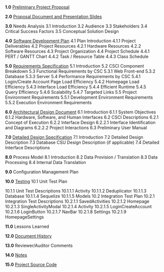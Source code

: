 **1.0**  [Preliminary Project Proposal](https://github.com/joshsoriano/bored-and-broke/blob/master/documents/project%20proposal/Proposal.md)

**2.0**  [Proposal Document and Presentation Slides]()

**3.0**  Needs Analysis
3.1     Introduction
3.2     Audience
3.3     Stakeholders
3.4     Critical Success Factors
3.5     Conceptual Solution Design

**4.0**  [Software Development Plan](https://github.com/joshsoriano/bored-and-broke/blob/master/documents/software%20development%20plan/software_development_plan.md)
4.1     Plan Introduction
4.1.1   Project Deliverables
4.2     Project Resources
4.2.1   Hardware Resources
4.2.2   Software Resources
4.3     Project Organization
4.4     Project Schedule
4.4.1   PERT / GANTT Chart
4.4.2   Task / Resource Table
4.4.3   Class Schedule

**5.0**  [Requirements Specification](https://github.com/joshsoriano/bored-and-broke/blob/master/documents/requirement%20specifications/requirement_specifications_document.md)
5.1     Introduction
5.2     CSCI Component Breakdown
5.3     Functional Requirements by CSC
5.3.1   Web Front-end
5.3.2   Database
5.3.3   Server
5.4     Performance Requirements by CSC
5.4.1   Login/Create Account Page Load Efficiency
5.4.2   Homepage Load Efficiency
5.4.3   Interface Load Efficiency
5.4.4   Efficient Runtime
5.4.5   Query Efficiency
5.4.6   Scalability
5.4.7   Targeted Links
5.5     Project Environment Requirements
5.5.1   Development Environment Requirements
5.5.2   Execution Environment Requirements

**6.0**  [Architectural Design Document](https://github.com/joshsoriano/bored-and-broke/blob/master/documents/software%20design%20description/software_design_description_document.md)
6.1     Introduction
6.1.1   System Objectives
6.1.2   Hardware, Software, and Human Interfaces
6.2     CSCI Descriptions
6.2.1   Concept of Execution
6.2.2   Interface Design
6.2.2.1 Interface Identification and Diagrams
6.2.2.2 Project Interactions
6.3     Preliminary User Manual

**7.0**  [Detailed Design Specification](https://github.com/joshsoriano/bored-and-broke/blob/master/documents/software%20design%20description/software_design_description_document.md)
7.1     Introduction
7.2     Detailed Design Description
7.3     Database CSU Design Description (if applicable)
7.4     Detailed Interface Descriptions

**8.0**  Process Model
8.1     Introduction
8.2     Data Provision / Translation
8.3     Data Processing
8.4     Internal Data Translation

**9.0**  Configuration Management Plan

**10.0** [Testing](https://github.com/joshsoriano/bored-and-broke/blob/master/documents/test%20plan%20document/test_plan_document.md)
10.1     Unit Test Plan  

10.1.1   Unit Test Descriptions
10.1.1.1 Activity
10.1.1.2 Deduplicator
10.1.1.3 Database
10.1.1.4 Sequelize
10.1.1.5 Models
10.2     Integration Test Plan
10.2.1   Integration Test Descriptions
10.2.1.1 SavedActivities
10.2.1.2 Homepage
10.2.1.3 SingleActivityModal
10.2.1.4 Activity
10.2.1.5 LoginCreateAccount
10.2.1.6 LoginButton
10.2.1.7 NavBar
10.2.1.8 Settings
10.2.1.9 HomepageSettings

**11.0**  Lessons Learned

**12.0**  [Document History](https://github.com/joshsoriano/bored-and-broke/commits/master)

**13.0**  Reviewer/Auditor Comments

**14.0**  [Notes](https://github.com/joshsoriano/bored-and-broke/tree/master/documents/notes)

**15.0**  [Project Source Code](https://github.com/joshsoriano/bored-and-broke)
